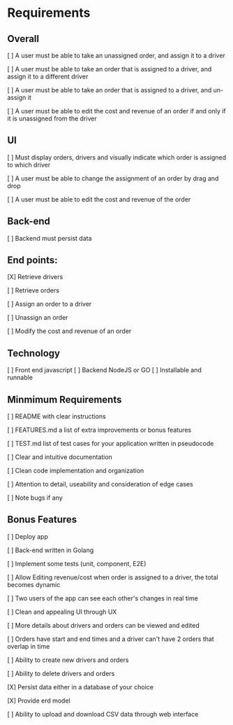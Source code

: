 # Requirements

## Overall

[ ] A user must be able to take an unassigned order, and assign it to a driver

[ ] A user must be able to take an order that is assigned to a driver, and assign it to a different driver

[ ] A user must be able to take an order that is assigned to a driver, and un-assign it

[ ] A user must be able to edit the cost and revenue of an order if and only if it is
unassigned from the driver

## UI

[ ] Must display orders, drivers and visually indicate which order is assigned to which driver

[ ] A user must be able to change the assignment of an order by drag and drop

[ ] A user must be able to edit the cost and revenue of the order

## Back-end

[ ] Backend must persist data

## End points:

[X] Retrieve drivers

[ ] Retrieve orders

[ ] Assign an order to a driver

[ ] Unassign an order

[ ] Modify the cost and revenue of an order

## Technology

[ ] Front end javascript
[ ] Backend NodeJS or GO
[ ] Installable and runnable

## Minmimum Requirements

[ ] README with clear instructions

[ ] FEATURES.md a list of extra improvements or bonus features

[ ] TEST.md list of test cases for your application written in pseudocode

[ ] Clear and intuitive documentation

[ ] Clean code implementation and organization

[ ] Attention to detail, useability and consideration of edge cases

[ ] Note bugs if any

## Bonus Features

[ ] Deploy app

[ ] Back-end written in Golang

[ ] Implement some tests (unit, component, E2E)

[ ] Allow Editing revenue/cost when order is assigned to a driver, the total becomes dynamic

[ ] Two users of the app can see each other's changes in real time

[ ] Clean and appealing UI through UX

[ ] More details about drivers and orders can be viewed and edited

[ ] Orders have start and end times and a driver can't have 2 orders that overlap in time

[ ] Ability to create new drivers and orders

[ ] Ability to delete drivers and orders

[X] Persist data either in a database of your choice

[X] Provide erd model

[ ] Ability to upload and download CSV data through web interface
